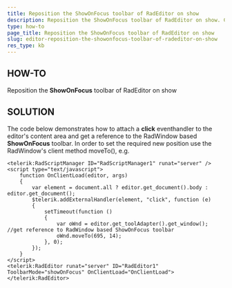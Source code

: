 ```yaml
---
title: Reposition the ShowOnFocus toolbar of RadEditor on show
description: Reposition the ShowOnFocus toolbar of RadEditor on show. Check it now!
type: how-to
page_title: Reposition the ShowOnFocus toolbar of RadEditor on show
slug: editor-reposition-the-showonfocus-toolbar-of-radeditor-on-show
res_type: kb
---
```


   
## HOW-TO  
 Reposition the **ShowOnFocus** toolbar of RadEditor on show  
   
## SOLUTION  
The code below demonstrates how to attach a **click** eventhandler to the editor's content area and get a reference to the RadWindow based **ShowOnFocus** toolbar. In order to set the required new position use the RadWindow's client method moveTo(), e.g.  
 
 
````ASP.NET
<telerik:RadScriptManager ID="RadScriptManager1" runat="server" />
<script type="text/javascript">
    function OnClientLoad(editor, args)
    {
        var element = document.all ? editor.get_document().body : editor.get_document();
        $telerik.addExternalHandler(element, "click", function (e)
        {
            setTimeout(function ()
            {
                var oWnd = editor.get_toolAdapter().get_window(); //get reference to RadWindow based ShowOnFocus toolbar 
                oWnd.moveTo(695, 14);
            }, 0);
        });
    } 
</script>
<telerik:RadEditor runat="server" ID="RadEditor1" ToolbarMode="showOnFocus" OnClientLoad="OnClientLoad">
</telerik:RadEditor>
````
 
   


 